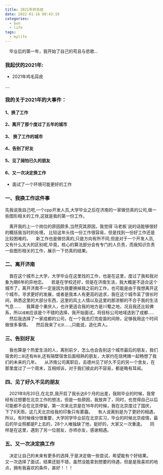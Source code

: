 ```yaml
---
title: 2021年终总结
date: 2022-01-16 00:43:19
categories:
  - bun
  - life
tags:	
  - mylife
---
```


<p>
&ensp;&ensp;毕业后的第一年，我开始了自己的苟且与悲歌...
</p>

<!-- more -->

### 我起伏的2021年:

- 2021年鸡毛蒜皮

....

### 我的关于2021年的大事件：

#### 1、换了工作

#### 2、离开了那个度过了五年的城市

#### 3、 换了工作的城市

#### 4、告别了好友

#### 5、见了阔怕已久的朋友

#### 6、又一次决定换工作 

- 面试了一个环境可能更好的工作

### 一、我换工作这件事

<p>先我说我自己吧,一个cpp开发人员,大学毕业之后在济南的一家做仿真的公司,做一些图形相关的工作,这就是我的第一份工作。</p>
&ensp;&ensp;离开我的上一个岗位的原因颇多,当然究其原因，我觉得`马老板`说的话能够很好的概括我当时的处境， 比较这年头找一份工作很容易，但是找到一份好工作还是比较困难的。
&ensp;&ensp;新工作也是做仿真的,只是方向有所不同,但是对于一个开发人员,又有什么太大的区别呢,毕竟，核心的算法部分会有专门的人负责，而我知识负责一些图形相关的工作，展示一下仿真的结果。

### 二、离开济南

&ensp;&ensp;我在这个城市上大学，大学毕业在这里找的工作，也是在这里，度过了我和我对象为期6年的异地恋。
&ensp;&ensp;若是在学校还好，但是在济南生活，我大概是不适合这个城市了，离开济南不一定是因为我要换掉我之前的工作，也可能是由于我想离开这个城市，寻求更好的发展，或者是我本人有更高的追求，我在这个城市呆了很长时间，熟悉这里的大部分东西，这里的风土人情以及这里的那浓郁的不合于我的生活气息......
&ensp;&ensp;我算是个重庆人，也许更适合我的地方是川蜀之地，况且我还比较佛系，所以`成都`应该是个不错的选择，我开始面试，将目标公司地域选到了成都.....
&ensp;&ensp;然后我选择了一家成都的公司，在一个我去打完疫苗的间隙，足够我用这个时间做很多事情。
&ensp;&ensp;然后我来了`北京`.....,只能说，造化弄人。

### 三、告别好友

&ensp;&ensp;我也算是个热爱生活的人，离别前夕，怎么也会告别这个城市最后的朋友，我们宿舍的`二哥`还有`杨哥`,还有隔壁宿舍后面相熟的朋友，大家约在烧烤摊一起畅想了我们的未来的几年。
&ensp;&ensp;从济南公司离职后，去德州见了好久不见的另一个舍友，在那里度过了一个周末，互相倾诉，对于我们彼此的不容易，都是略有耳闻。

### 四、见了好久不见的朋友

&ensp;&ensp;2021年8月20日,在北京,我开启了我长达6个月的出差，我刚毕业的时候，我曾经有过想要在北京工作的想法，但是一些原因，我放弃了，同时，也觉得自己以后可能都不会在北京停留，第一次来北京是在16年的时候，我在北京度过了国庆，下了6天雨，这几天北京给我的印象只有雾霾。
&ensp;&ensp;有人说离别是为了更好的相遇，所以，有时候缘分很重要，大学同学毕业前在北京实习，毕业的时候北京疫情，最后的毕业照都是P上去的，28个人唯独缺了他，挺好的，大家又一次重逢。
&ensp;&ensp;同样是在这里，遇到了另一位朋友，亦师亦友，感谢相遇。

### 五、又一次决定换工作

&ensp;&ensp;决定让自己的未来有更多的选择,于是决定做一些尝试，希望能有个好结果。
&ensp;&ensp;又一次选择了面试，结果还挺不错，虽然没能拿到想要的待遇，但是是我喜欢的地点，拥有我喜欢的条件，甚好！！！



